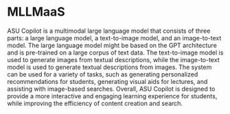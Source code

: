 # MLLMaaS
ASU Copilot is a multimodal large language model that consists of three parts: a large language model, a text-to-image model, and an image-to-text model. The large language model might be based on the GPT architecture and is pre-trained on a large corpus of text data. The text-to-image model is used to generate images from textual descriptions, while the image-to-text model is used to generate textual descriptions from images. The system can be used for a variety of tasks, such as generating personalized recommendations for students, generating visual aids for lectures, and assisting with image-based searches. Overall, ASU Copilot is designed to provide a more interactive and engaging learning experience for students, while improving the efficiency of content creation and search.
